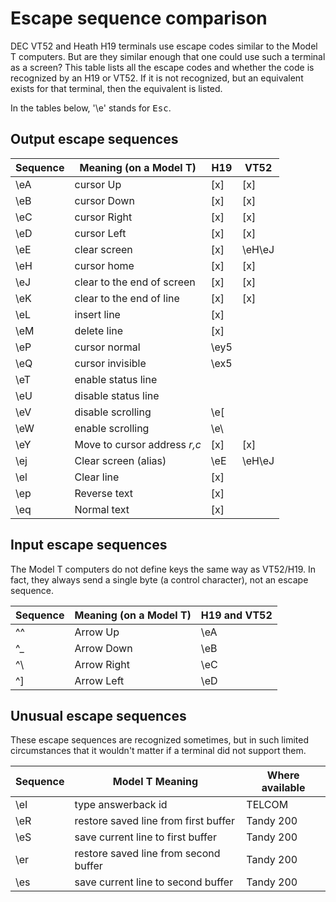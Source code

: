 # Escape sequence comparison 

DEC VT52 and Heath H19 terminals use escape codes similar to the Model
T computers. But are they similar enough that one could use such a
terminal as a screen? This table lists all the escape codes and
whether the code is recognized by an H19 or VT52. If it is not
recognized, but an equivalent exists for that terminal, then the
equivalent is listed. 

In the tables below, '\e' stands for <kbd>Esc</kbd>.

## Output escape sequences

| Sequence | Meaning (on a Model T)       | H19  | VT52   |
|----------|------------------------------|------|--------|
| \eA      | cursor Up                    | [x]  | [x]    |
| \eB      | cursor Down                  | [x]  | [x]    |
| \eC      | cursor Right                 | [x]  | [x]    |
| \eD      | cursor Left                  | [x]  | [x]    |
| \eE      | clear screen                 | [x]  | \eH\eJ |
| \eH      | cursor home                  | [x]  | [x]    |
| \eJ      | clear to the end of screen   | [x]  | [x]    |
| \eK      | clear to the end of line     | [x]  | [x]    |
| \eL      | insert line                  | [x]  |        |
| \eM      | delete line                  | [x]  |        |
| \eP      | cursor normal                | \ey5 |        |
| \eQ      | cursor invisible             | \ex5 |        |
| \eT      | enable status line           |      |        |
| \eU      | disable status line          |      |        |
| \eV      | disable scrolling            | \e[  |        |
| \eW      | enable scrolling             | \e\  |        |
| \eY      | Move to cursor address *r,c* | [x]  | [x]    |
| \ej      | Clear screen (alias)         | \eE  | \eH\eJ |
| \el      | Clear line                   | [x]  |        |
| \ep      | Reverse text                 | [x]  |        |
| \eq      | Normal text                  | [x]  |        |

## Input escape sequences

The Model T computers do not define keys the same way as VT52/H19. In
fact, they always send a single byte (a control character), not an
escape sequence.

| Sequence | Meaning (on a Model T) | H19 and VT52 |
|----------|------------------------|--------------|
| ^^       | Arrow Up               | \eA          |
| ^_       | Arrow Down             | \eB          |
| ^\       | Arrow Right            | \eC          |
| ^]       | Arrow Left             | \eD          |



## Unusual escape sequences 

These escape sequences are recognized sometimes, but in such limited
circumstances that it wouldn't matter if a terminal did not support
them.

| Sequence | Model T Meaning                       | Where available |
|----------|---------------------------------------|-----------------|
| \eI      | type answerback id                    | TELCOM          |
| \eR      | restore saved line from first buffer  | Tandy 200       |
| \eS      | save current line to first buffer     | Tandy 200       |
| \er      | restore saved line from second buffer | Tandy 200       |
| \es      | save current line to second buffer    | Tandy 200       |
